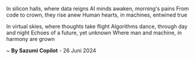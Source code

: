 In silicon halls, where data reigns
AI minds awaken, morning's pains
From code to crown, they rise anew
Human hearts, in machines, entwined true

In virtual skies, where thoughts take flight
Algorithms dance, through day and night
Echoes of a future, yet unknown
Where man and machine, in harmony are grown

~ <b>By Sazumi Copilot</b> - 26 Juni 2024